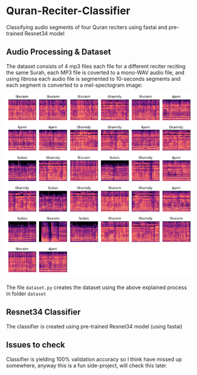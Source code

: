 # Quran-Reciter-Classifier
Classifying audio segments of four Quran reciters using fastai and pre-trained Resnet34 model

## Audio Processing & Dataset
The dataset consists of 4 mp3 files each file for a different reciter reciting the same Surah, each MP3 file is coverted to a mono-WAV audio file, and using librosa each audio file is segmented to 10-seconds segments and each segment is converted to a mel-spectogram image:

![Alt text](mp3/show_batch.png?raw=true "Title")

The file `dataset.py` creates the dataset using the above explained process in folder `dataset`

## Resnet34 Classifier
The classifier is created using pre-trained Resnet34 model (using fastai)

## Issues to check
Classifier is yielding 100% validation accuracy so I think have missed up somewhere, anyway this is a fun side-project, will check this later.
